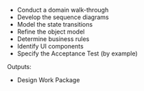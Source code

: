 * Conduct a domain walk-through
* Develop the sequence diagrams
* Model the state transitions
* Refine the object model
* Determine business rules
* Identify UI components
* Specify the Acceptance Test (by example)

Outputs:

* Design Work Package